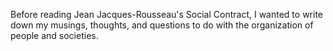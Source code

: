 Before reading Jean Jacques-Rousseau's Social Contract, I wanted to write down my musings, thoughts, and questions to do with the organization of people and societies.


